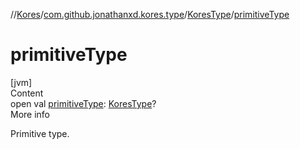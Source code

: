 //[Kores](../../index.md)/[com.github.jonathanxd.kores.type](../index.md)/[KoresType](index.md)/[primitiveType](primitive-type.md)



# primitiveType  
[jvm]  
Content  
open val [primitiveType](primitive-type.md): [KoresType](index.md)?  
More info  


Primitive type.

  



